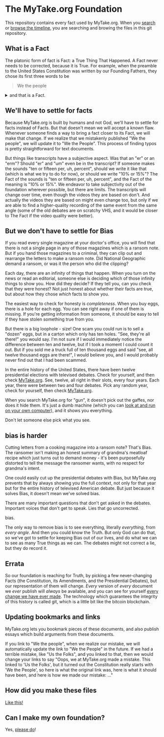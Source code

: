 # The MyTake.org Foundation

This repository contains every fact used by MyTake.org. When you [search](https://mytake.org/search?q=issue) or [browse the timeline](https://mytake.org/foundation), you are searching and browing the files in this git repository.

## What is a Fact

The platonic form of fact is Fact: a True Thing That Happened. A Fact never needs to be corrected, because it is True. For example, when the preamble to the United States Constitution was written by our Founding Fathers, they chose its first three words to be

> We the people

<details>
<summary>and that is a Fact.</summary>
<br>
Well, except there's a typo. If you look at an <a href="https://www.archives.gov/founding-docs/downloads">image of the original</a>, you will clearly see that that the "p" in "people" ought to be capitalized.<br><br>

> We the People

Oops. Turns out that "We the people" is just a fact, and "We the People" is The Fact.
</details>

## We'll have to settle for facts

Because MyTake.org is built by humans and not God, we'll have to settle for facts instead of Facts. But that doesn't mean we will accept a known flaw. Whenever someone finds a way to bring a fact closer to its Fact, we will make that change. If we realize that we mistakenly published "We the people", we will update it to "We the People". This process of finding typos is pretty straightforward for text documents.

But things like transcripts have a subjective aspect. Was that an "er" or an "erm"? Should "er" and "um" even be in the transcript? If someone makes the sounds "ten or fifteen per, uh, percent", should we write it like that (which is what we try to do for now), or should we write "10% or 15%"? The Fact of the sounds is "ten or fifteen per, uh, percent", and the Fact of the meaning is "10% or 15%". We endeavor to take subjectivity out of the foundation wherever possible, but there are limits. The transcripts will change over time, even though the videos they are based on don't. And actually the videos they are based on might even change too, but only if we are able to find a higher-quality recording of the same event from the same angle (some of the old debates are on scratchy VHS, and it would be closer to The Fact if the video quality were better).

## But we don't have to settle for Bias

If you read every single magazine at your doctor's office, you will find that there is not a single page in any of those magazines which is a ransom note. But if you hand those magazines to a criminal, they can clip out and rearrange the letters to make a ransom note. Did National Geographic demand a ransom, or was it the person who did the clipping?

Each day, there are an infinity of things that happen. When you turn on the news or read an editorial, someone else is deciding which of those infinity things to show you. How did they decide? If they tell you, can you check that they were honest? Not just honest about whether their facts are true, but about how they chose *which* facts to show you.

The easiest way to check for honesty is *completeness*. When you buy eggs, there is a hole for each egg. You can see right away if one of them is missing. If you're getting information from someone, it should be easy to tell if they have stolen something true from you.

But there is a big loophole - size! One scam you could run is to sell a "dozen" eggs, but in a carton which only has ten holes. "See, they're all there!" you would say. I'm not sure if I would immediately notice the difference between ten and twelve, but if I took a moment I could count it out. But if you sold me a truck full of ten thousand eggs and said "see, all twelve thousand eggs are there!", I would believe you, and I would probably never find out that I had been scammed.

In the entire history of the United States, there have been twelve presidential elections with televised debates. Check for yourself, and then check [MyTake.org](https://mytake.org/foundation). See, twelve, all right in their slots, every four years. Each year, there were between two and four debates. Pick any random year, check for yourself, then check [MyTake.org](https://mytake.org/foundation).

When you search MyTake.org for "gun", it doesn't pick out the gaffes, nor does it hide them. It's just a dumb machine (which you can [look at and run on your own computer](https://github.com/mytakedotorg/mytakedotorg)), and it shows you everything.

Don't let someone else pick what you see.

## bias is harder

Cutting letters from a cooking magazine into a ransom note? That's Bias. The ransomer isn't making an honest summary of grandma's meatloaf recipe which just turns out to demand money - it's been purposefully distorted to tell the message the ransomer wants, with no respect for grandma's intent.

One could easily cut up the presidential debates with Bias, but MyTake.org prevents that by always showing you the full context, not only for that year but for the entire history of televised American debate. But just because it solves Bias, it doesn't mean we've solved bias.

There are many important questions that don't get asked in the debates. Important voices that don't get to speak. Lies that go uncorrected.

bias.

The only way to remove bias is to see everything, literally *everything*, from *every angle*. And then you could know the Truth. But only God can do that, so we've got to settle for keeping Bias out of our lives, and do what we can to see as many True things as we can. The debates might not correct a lie, but they do record it.

## Errata

So our foundation is reaching for Truth, by picking a few never-changing Facts (the Constitution, its Amendments, and the Presidential Debates), but our representation of them will change. *Every* version of *every* document we *ever* publish will *always* be available, and you can see for yourself [every change we have ever made](https://docs.github.com/en/github/managing-files-in-a-repository/tracking-changes-in-a-file). The technology which guarantees the integrity of this history is called git, which is a little bit like the bitcoin blockchain.

## Updating bookmarks and links

MyTake.org lets you bookmark pieces of these documents, and also publish essays which build arguments from these documents.

If you link to "We the people", when we realize our mistake, we will automatically update the link to "We the People" in the future.  If we had a terrible mistake, like "Us the Folks", and you linked to that, then we would change your links to say "Oops, we at MyTake.org made a mistake. This linked to 'Us the Folks', but it turned out the Constitution really starts with 'We the People', so here is what the original link was, here is what it should have been, and here is how we made our mistake: ..."

## How did you make these files

[Like this!](https://github.com/mytakedotorg/mytakedotorg/tree/master/foundation-gen)

## Can I make my own foundation?

Yes, [please do](https://meta.mytake.org/c/other-foundations/8)!
